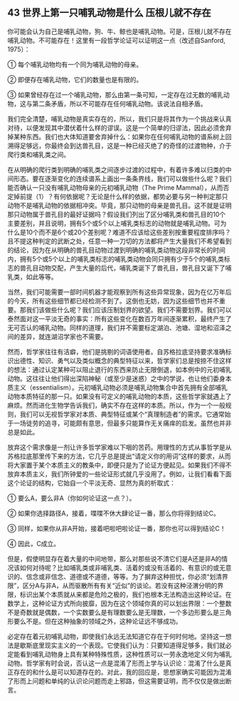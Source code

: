 ## 43 世界上第一只哺乳动物是什么 压根儿就不存在

你可能会认为自己是哺乳动物，狗、牛、鲸也是哺乳动物。可是，压根儿就不存在哺乳动物。不可能存在！这里有一段哲学论证可以证明这一点（改述自Sanford, 1975）：


① 每个哺乳动物均有一个同为哺乳动物的母亲。

② 即便存在哺乳动物，它们的数量也是有限的。

③ 如果曾经存在过一个哺乳动物，那么由第一条可知，一定存在过无数的哺乳动物，这与第二条矛盾，所以不可能存在任何哺乳动物。该说法自相矛盾。

我们完全清楚，哺乳动物是真实存在的，所以，我们只是将其作为一个挑战来认真对待，以便发现其中潜伏着什么样的谬误。这是一个简单的归谬法，因此必须舍弃掉某种东西。我们也大体知道要舍弃掉什么：如果你在任何哺乳动物的谱系树上回溯得足够远，你最终会到达兽孔目，这是一种已经灭绝了的奇怪的过渡物种，介于爬行类和哺乳类之间。

在从明确的爬行类到明确的哺乳类之间逐步过渡的过程中，有着许多难以归类的中间形态。要在逐渐变化的连续谱系上画出一条条界线，我们可以做些什么呢？我们能否确认一只没有哺乳动物母亲的元初哺乳动物（The Prime Mammal），从而否定掉前提（1）？有何依据呢？无论是什么样的依据，都势必要与另一种判定那只动物不是哺乳动物的依据相冲突。毕竟，那只动物的母亲是兽孔目。这不就是证明那只动物属于兽孔目的最好证据吗？假设我们列出了区分哺乳类和兽孔目的10个主要差别，并且说明，拥有5个或5个以上哺乳类标志的动物就是哺乳动物。可为什么是10个而不是6个或20个差别呢？难道不应该给这些差别按重要程度排序吗？且不提这种判定的武断之处，任意一种一刀切的方法都将产生大量我们不希望看到的结论，因为在从明确的兽孔目动物过渡到明确的哺乳类动物这段非常长的时间内，拥有5个或5个以上的哺乳类标志的哺乳类动物会同只拥有少于5个的哺乳类标志的兽孔目动物交配，产生大量的后代，哺乳类诞下了兽孔目，兽孔目又诞下了哺乳类，如此等等。

当然，我们可能需要一部时间机器才能观察到所有这些异常现象，因为在亿万年后的今天，所有这些细节都已经检测不到了。这倒也无妨，因为这些细节也并不重要。那我们该做些什么呢？我们应该压制划界的欲望。我们不需要划界。我们可以泰然面对这一平淡无奇的事实：所有这些变化在数百万年间逐渐累积，最终产生了无可否认的哺乳动物。同样的道理，我们并不需要标定湖泊、池塘、湿地和沼泽之间的差异，就连湖沼学家也不需要。

然而，哲学家往往有洁癖，他们是挑剔的词语使用者。自苏格拉底坚持要求准确标识出德性、知识、勇气以及类似概念的典型特征以来，哲学家们总是按捺不住这样的想法：通过认定某种可以阻止退行的东西来防止无限倒退，如本例中的元初哺乳动物。这往往让他们得出深陷神秘（或至少是迷惑）之中的学说，也让他们委身本质主义（essentialism）。元初哺乳动物必须是哺乳动物集合中首先拥有全部哺乳动物本质特征的那一只。如果没有可定义的哺乳动物的本质，这些哲学家就遇上了麻烦。然而进化生物学告诉我们，确实不存在这样的本质。所以，作为一个一般规则，我们可以无视哲学家对本质、典型特征或某个“真理制造者”的需求。它通常始于一场徒劳的追寻，可能颇有意思，但最多只能算作无关痛痒的启发。虽然也并非总是如此。

放弃这个需求像是一剂让许多哲学家难以下咽的苦药。用理性的方式从事哲学是从苏格拉底那里传下来的方法，它几乎总是提出“请定义你的用词”这样的要求，从而将大家置于某个本质主义的教条中，即便只是为了论证方便起见。如果我们不得不放弃本质主义，我们所钟爱的一些论证形式就几乎没用了。例如，让我们看看下面这个论证的结构，它始自一个平淡无奇、显然为真的析取式：

① 要么A，要么非A（你如何论证这一点？）。

② 如果你选择路径A，接着，喋喋不休大肆论证一番，那么你将得到结论C。

③ 同样，如果你从非A开始，接着吧啦吧啦论证一番，那你也可以得到结论C！

④ 因此，C成立。

但是，假使明显存在着大量的中间地带，那么对那些说不清它们是A还是非A的情况该如何对待呢？比如哺乳类或非哺乳类、活着的或没有活着的、有意识的或无意识的、信念或非信念、道德或不道德，等等。为了摒弃这种担忧，你必须“划清界限”，区分A与非A，从而驱散所有有关“近似”的谈论。若没有这种泾渭分明的界限，标识出某个本质就从来都是危险之极的，我们也根本无法构造出这种论证。在数学上，这种论证方式所向披靡，因为在这个领域你真的可以划出界限：一个整数不是奇数就是偶数，一个实数要么是有理数要么是无理数，一个多边形要么是三角形要么不是。但在这种抽象的领域之外，这种论证远不够成功。

必定存在着元初哺乳动物，即使我们永远无法知道它存在于何时何地。坚持这一想法是歇斯底里现实主义的一个表现。它使我们认为：只要知道得足够多，我们就必定能看到哺乳动物身上具有某种特殊性质，这种性质可以一劳永逸地定义何为哺乳动物。哲学家有时会说，否认这一点是混淆了形而上学与认识论：混淆了什么是真正存在的和什么是可以知道存在的。对此，我的回应是，思想家确实可能因为混淆了形而上问题和单纯的认识论问题而走上邪路，但这需要证明，而不仅仅是做出断言。


